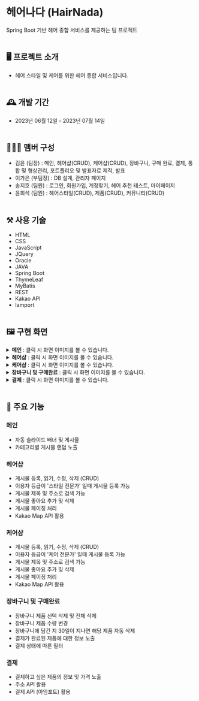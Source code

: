 # 헤어나다 (HairNada)
Spring Boot 기반 헤어 종합 서비스를 제공하는 팀 프로젝트
<br></br>

## 🖥️ 프로젝트 소개
- 헤어 스타일 및 케어를 위한 헤어 종합 서비스입니다.
<br></br>

## 🕰️ 개발 기간
- 2023년 06월 12일 - 2023년 07월 14일
<br></br>

## 🧑‍🤝‍🧑 맴버 구성
- 김윤 (팀장) : 메인, 헤어샵(CRUD), 케어샵(CRUD), 장바구니, 구매 완료, 결제, 통합 및 형상관리, 포트폴리오 및 발표자료 제작, 발표
- 이가은 (부팀장) : DB 설계, 관리자 페이지
- 송지호 (팀원) : 로그인, 회원가입, 계정찾기, 헤어 추천 테스트, 마이페이지
- 윤희석 (팀원) : 헤어스타일(CRUD), 제품(CRUD), 커뮤니티(CRUD)
<br></br>

## ⚒️ 사용 기술
- HTML
- CSS
- JavaScript
- JQuery
- Oracle
- JAVA
- Spring Boot
- ThymeLeaf
- MyBatis
- REST
- Kakao API
- Iamport
<br></br>

## 🖼️ 구현 화면
<details>
  <summary>
      <b>메인</b> : 클릭 시 화면 이미지를 볼 수 있습니다.
  </summary>
  <img src="https://github.com/Eunicekk/hairnada_backup/assets/108565785/f36e3629-f77b-4833-ba71-eea9ff0ca325"></img>
</details>
<details>
  <summary>
      <b>헤어샵</b> : 클릭 시 화면 이미지를 볼 수 있습니다.
  </summary>
  <img src="https://github.com/Eunicekk/hairnada_backup/assets/108565785/2eba12c6-60a8-49af-a395-1059183fa0ca"></img>
  <img src="https://github.com/Eunicekk/hairnada_backup/assets/108565785/e52f0cd6-89b3-488f-9362-8dac344f9fe5"></img>
  <img src="https://github.com/Eunicekk/hairnada_backup/assets/108565785/057f3f95-37ba-45df-af1e-c589f911012a"></img>
</details>
<details>
  <summary>
      <b>케어샵</b> : 클릭 시 화면 이미지를 볼 수 있습니다.
  </summary>
  <img src="https://github.com/Eunicekk/hairnada_backup/assets/108565785/cd85992c-5ff7-4a3a-a28d-a623fe5110ab"></img>
  <img src="https://github.com/Eunicekk/hairnada_backup/assets/108565785/e7dae611-2dab-4760-ac78-8f05991e3a71"></img>
  <img src="https://github.com/Eunicekk/hairnada_backup/assets/108565785/592f2964-fa8c-4186-bdcf-d89f7ec4c6a0"></img>
</details>
<details>
  <summary>
      <b>장바구니 및 구매완료</b> : 클릭 시 화면 이미지를 볼 수 있습니다.
  </summary>
  <img src="https://github.com/Eunicekk/hairnada_backup/assets/108565785/11061778-e939-494c-83b9-46469504a172"></img>
  <img src="https://github.com/Eunicekk/hairnada_backup/assets/108565785/3c01ce7b-f702-4bec-819f-59eab807ba31"></img>
</details>
<details>
  <summary>
      <b>결제</b> : 클릭 시 화면 이미지를 볼 수 있습니다.
  </summary>
  <img src="https://github.com/Eunicekk/hairnada_backup/assets/108565785/2c41eede-1a00-4d1f-9730-76d87f4430f4"></img>
</details>
<br>

## 📌 주요 기능
### 메인
- 자동 슬라이드 배너 및 게시물
- 카테고리별 게시물 랜덤 노출

### 헤어샵
- 게시물 등록, 읽기, 수정, 삭제 (CRUD)
- 이용자 등급이 '스타일 전문가' 일때 게시물 등록 가능
- 게시물 제목 및 주소로 검색 가능
- 게시물 좋아요 추가 및 삭제
- 게시물 페이징 처리
- Kakao Map API 활용

### 케어샵
- 게시물 등록, 읽기, 수정, 삭제 (CRUD)
- 이용자 등급이 '케어 전문가' 일때 게시물 등록 가능
- 게시물 제목 및 주소로 검색 가능
- 게시물 좋아요 추가 및 삭제
- 게시물 페이징 처리
- Kakao Map API 활용

### 장바구니 및 구매완료
- 장바구니 제품 선택 삭제 및 전체 삭제
- 장바구니 제품 수량 변경
- 장바구니에 담긴 지 30일이 지나면 해당 제품 자동 삭제
- 결제가 완료된 제품에 대한 정보 노출
- 결제 상태에 따른 필터

### 결제
- 결제하고 싶은 제품의 정보 및 가격 노출
- 주소 API 활용
- 결제 API (아임포트) 활용
